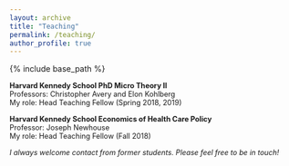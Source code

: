 ```yaml
---
layout: archive
title: "Teaching"
permalink: /teaching/
author_profile: true
---
```


{% include base_path %}

<span style ="font-size:.9em;">**Harvard Kennedy School PhD Micro Theory II**</span>  
<span style ="font-size:.9em;">Professors: Christopher Avery and Elon Kohlberg</span>       
<span style ="font-size:.9em;">My role: Head Teaching Fellow (Spring 2018, 2019)</span> 
  
<span style ="font-size:.9em;">**Harvard Kennedy School Economics of Health Care Policy**</span>  
<span style ="font-size:.9em;">Professor: Joseph Newhouse</span>  
<span style ="font-size:.9em;">My role: Head Teaching Fellow (Fall 2018)</span> 
  
<span style ="font-size:.9em;">*I always welcome contact from former students. Please feel free to be in touch!*</span>  
